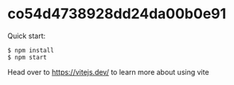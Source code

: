 # co54d4738928dd24da00b0e91

Quick start:

```
$ npm install
$ npm start
````

Head over to https://vitejs.dev/ to learn more about using vite
